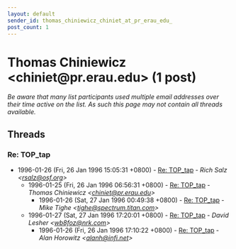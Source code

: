 ```yaml
---
layout: default
sender_id: thomas_chiniewicz_chiniet_at_pr_erau_edu_
post_count: 1
---
```


# Thomas Chiniewicz <chiniet<span>@</span>pr.erau.edu> (1 post)

_Be aware that many list participants used multiple email addresses over their time active on the list. As such this page may not contain all threads available._

## Threads

### Re: TOP_tap
+ 1996-01-26 (Fri, 26 Jan 1996 15:05:31 +0800) - [Re: TOP_tap](/archive/1996/01/2310898478792015148ab4dd597f490fb2f280b9178f20cef4b9d757f02dd155) - _Rich Salz \<rsalz@osf.org\>_
  + 1996-01-25 (Fri, 26 Jan 1996 06:56:31 +0800) - [Re: TOP_tap](/archive/1996/01/93148e70c62b2fc317dc3ba300e6ba24bddd133ef0c9832d6d494aa0c439e6b7) - _Thomas Chiniewicz \<chiniet@pr.erau.edu\>_
    + 1996-01-26 (Sat, 27 Jan 1996 00:49:38 +0800) - [Re: TOP_tap](/archive/1996/01/981bb323e6e5931275c2944f2af0ce5ae33af3283358ffb7eadf251f30ceec92) - _Mike Tighe \<tighe@spectrum.titan.com\>_
  + 1996-01-27 (Sat, 27 Jan 1996 17:20:01 +0800) - [Re: TOP_tap](/archive/1996/01/b5293255d2022a470926caaa9c6aeebaaf131c0113ca19c7fd6150fc53ddac5b) - _David Lesher \<wb8foz@nrk.com\>_
    + 1996-01-26 (Fri, 26 Jan 1996 17:10:22 +0800) - [Re: TOP_tap](/archive/1996/01/d3d219ab17c70d68e24d14adb64febd943f5cdc15f3011b19a654950b04a26ed) - _Alan Horowitz \<alanh@infi.net\>_

